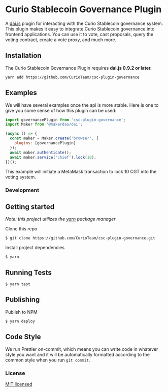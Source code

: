 # Curio Stablecoin Governance Plugin

A [dai.js](https://github.com/makerdao/dai.js) plugin for interacting with the Curio Stablecoin governance system. This plugin makes it easy to integrate Curio Stablecoin governance into frontend applications. You can use it to vote, cast proposals, query the voting contract, create a vote proxy, and much more.

## Installation

The Curio Stablecoin Governance Plugin requires **dai.js 0.9.2 or later.**

```shell script
yarn add https://github.com/CurioTeam/csc-plugin-governance
```

## Examples

We will have several examples once the api is more stable. Here is one to give you some sense of how this plugin can be used:

```js
import governancePlugin from 'csc-plugin-governance';
import Maker from '@makerdao/dai';

(async () => {
  const maker = Maker.create('browser', {
    plugins: [governancePlugin]
  });
  await maker.authenticate();
  await maker.service('chief').lock(10);
})();
```

This example will initiate a MetaMask transaction to lock 10 CGT into the voting system.

### Development

## Getting started

_Note: this project utilizes the [yarn](https://yarnpkg.com/en/) package manager_

Clone this repo

```
$ git clone https://github.com/CurioTeam/csc-plugin-governance.git
```

Install project dependencies

```
$ yarn
```

## Running Tests

```
$ yarn test
```

## Publishing

Publish to NPM

```
$ yarn deploy
```

## Code Style

We run Prettier on-commit, which means you can write code in whatever style you want and it will be automatically formatted according to the common style when you run `git commit`.

### License

[MIT licensed](./LICENSE)

